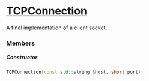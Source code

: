 # [TCPConnection](TCPConnection.hpp)

A final implementation of a client socket.

### Members

##### Constructor

```cpp
TCPConnection(const std::string &host, short port);
```
